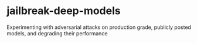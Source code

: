 # jailbreak-deep-models
Experimenting with adversarial attacks on production grade, publicly posted models, and degrading their performance
